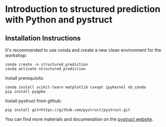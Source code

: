 # Introduction to structured prediction with Python and pystruct

## Installation Instructions

It's recommended to use conda and create a new clean environment for the workshop:

    conda create -n structured_prediction
    conda activate structured_prediction

Install prerequisits:

    conda install scikit-learn matplotlib cvxopt ipykernel nb_conda
    pip install pyqpbo

Install pystruct from github:

    pip install git+https://github.com/pystruct/pystruct.git

You can find more materials and documenation on the [pystruct website](http://pystruct.github.io/).
